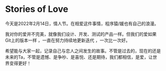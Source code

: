 # Stories of Love

今天是2022年2月14日，情人节。在相爱这件事情，程序猿/媛也有自己的浪漫。

我对你的爱并不完美，就像我们设计、开发、测试的产品一样。但我们的爱如果 Git上的版本一样 ，一直在努力持续地更新迭代 ，一次比一次好。

希望能与大家一起，记录自己与恋人之间发生的故事。不管是过去的，现在的还是未来的Ta，不管是遗憾、是争吵、是喜悦、还是期待，我们都相信，是爱，让世界变得更好！
